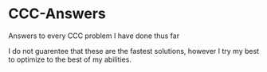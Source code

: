 # CCC-Answers
Answers to every CCC problem I have done thus far

I do not guarentee that these are the fastest solutions, however I try my best to optimize to the best of my abilities.


